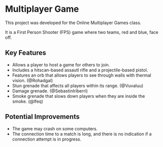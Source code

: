 # Multiplayer Game
This project was developed for the Online Multiplayer Games class.

It is a First Person Shooter (FPS) game where two teams, red and blue, face off.

## Key Features

- Allows a player to host a game for others to join.
- Includes a hitscan-based assautl rifle and a projectile-based pistol.
- Features an orb that allows players to see through walls with thermal vision. (@Rohadgal)
- Stun grenade that affects all players within its range. (@Vuvaluu)
- Damage grenade. (@SebastinIriberri)
- Smoke grenade that slows down players when they are inside the smoke. (@lfeq)

## Potential Improvements
- The game may crash on some computers.
- The connection time to a match is long, and there is no indication if a connection attempt is in progress.